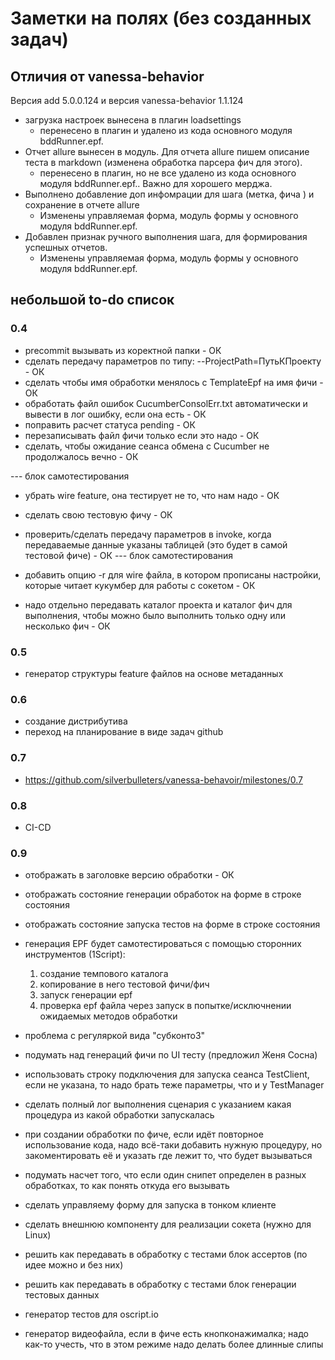 # Заметки на полях (без созданных задач)

## Отличия от vanessa-behavior

Версия add 5.0.0.124 и версия vanessa-behavior 1.1.124

+ загрузка настроек вынесена в плагин loadsettings
  + перенесено в плагин и удалено из кода основного модуля bddRunner.epf.
+ Отчет allure вынесен в модуль. Для отчета allure пишем описание теста в markdown (изменена обработка парсера фич для этого). 
  + перенесено в плагин, но не все удалено из кода основного модуля bddRunner.epf.. Важно для хорошего мерджа.
+ Выполнено добавление доп инфомрации для шага (метка, фича ) и сохранение в отчете allure
  + Изменены управляемая форма, модуль формы у основного модуля bddRunner.epf.
+ Добавлен признак ручного выполнения шага, для формирования успешных отчетов. 
  + Изменены управляемая форма, модуль формы у основного модуля bddRunner.epf.

## небольшой to-do список

### 0.4

* precommit вызывать из коректной папки - ОК
* сделать передачу параметров по типу: --ProjectPath=ПутьКПроекту - ОК
* сделать чтобы имя обработки менялось с TemplateEpf на имя фичи - ОК
* обработать файл ошибок CucumberConsolErr.txt автоматически и вывести в лог ошибку, если она есть - ОК
* поправить расчет статуса pending - ОК
* перезаписывать файл фичи только если это надо - ОК
* сделать, чтобы ожидание сеанса обмена с Cucumber не продолжалось вечно - ОК

--- блок самотестирования
* убрать wire feature, она тестирует не то, что нам надо - ОК
* сделать свою тестовую фичу - ОК
* проверить/сделать передачу параметров в invoke, когда передаваемые данные указаны таблицей (это будет в самой тестовой фиче) - ОК
--- блок самотестирования

* добавить опцию -r для wire файла, в котором прописаны настройки, которые читает кукумбер для работы с сокетом - ОК
* надо отдельно передавать каталог проекта и каталог фич для выполнения, чтобы можно было выполнить только одну или несколько фич - ОК

### 0.5

* генератор структуры feature файлов на основе метаданных

### 0.6

* создание дистрибутива
* переход на планирование в виде задач github

### 0.7

* https://github.com/silverbulleters/vanessa-behavoir/milestones/0.7

### 0.8

* CI-CD

### 0.9

* отображать в заголовке версию обработки - ОК
* отображать состояние генерации обработок на форме в строке состояния
* отображать состояние запуска тестов на форме в строке состояния

* генерация EPF будет самотестироваться с помощью сторонних инструментов (1Script):
	1. создание темпового каталога
	2. копирование в него тестовой фичи/фич
	3. запуск генерации epf
	4. проверка epf файла через запуск в попытке/исключнении ожидаемых методов обработки

* проблема с регуляркой вида "субконто3"
* подумать над генераций фичи по UI тесту (предложил Женя Сосна)
* использовать строку подключения для запуска сеанса TestClient, если не указана, то надо брать теже параметры, что и у TestManager
* сделать полный лог выполнения сценария с указанием какая процедура из какой обработки запускалась
* при создании обработки по фиче, если идёт повторное использование кода, надо всё-таки добавить нужную процедуру, но закоментировать её и указать где лежит то, что будет вызываться
* подумать насчет того, что если один снипет определен в разных обработках, то как понять откуда его вызывать
* сделать управляему форму для запуска в тонком клиенте
* сделать внешнюю компоненту для реализации сокета (нужно для Linux)
* решить как передавать в обработку с тестами блок ассертов (по идее можно и без них)
* решить как передавать в обработку с тестами блок генерации тестовых данных
* генератор тестов для oscript.io
* генератор видеофайла, если в фиче есть кнопконажималка; надо как-то учесть, что в этом режиме надо делать более длинные слипы
